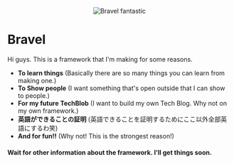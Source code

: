 <p align="center">
<img src="https://img.shields.io/badge/Bravel-fantastic-brightgreen.svg" alt="Bravel fantastic">
</p>

# Bravel
Hi guys. This is a framework that I'm making for some reasons.

- **To learn things** (Basically there are so many things you can learn from making one.)
- **To Show people** (I want something that's open outside that I can show to people.)
- **For my future TechBlob** (I want to build my own Tech Blog. Why not on my own framework.)
- **英語ができることの証明** (英語できることを証明するためにここ以外全部英語にするわ笑)
- **And for fun!!** (Why not! This is the strongest reason!)

#### Wait for other information about the framework. I'll get things soon.
